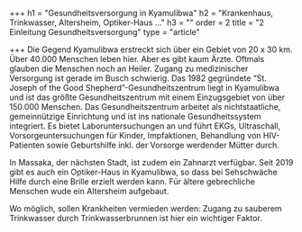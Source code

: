 +++
h1 = "Gesundheitsversorgung in Kyamulibwa"
h2 = "Krankenhaus, Trinkwasser, Altersheim, Optiker-Haus ..."
h3 = ""
order = 2
title = "2 Einleitung Gesundheitsversorgung"
type = "article"

+++
Die Gegend Kyamulibwa erstreckt sich über ein Gebiet von 20 x 30 km. Über 40.000 Menschen leben hier. Aber es gibt kaum Ärzte. Oftmals glauben die Menschen noch an Heiler. Zugang zu medizinischer Versorgung ist gerade im Busch schwierig. Das 1982 gegründete “St. Joseph of the Good Shepherd”-Gesundheitszentrum liegt in Kyamulibwa und ist das größte Gesundheitszentrum mit einem Einzugsgebiet von über 150.000 Menschen. Das Gesundheitszentrum arbeitet als nichtstaatliche, gemeinnützige Einrichtung und ist ins nationale Gesundheitssystem integriert. Es bietet Laboruntersuchungen an und führt EKGs, Ultraschall, Vorsorgeuntersuchungen für Kinder, Impfaktionen, Behandlung von HIV-Patienten sowie Geburtshilfe inkl. der Vorsorge werdender Mütter durch.

In Massaka, der nächsten Stadt, ist zudem ein Zahnarzt verfügbar. Seit 2019 gibt es auch ein Optiker-Haus in Kyamulibwa, so dass bei Sehschwäche Hilfe durch eine Brille erzielt werden kann. Für ältere gebrechliche Menschen wude ein Altersheim aufgebaut.

Wo möglich, sollen Krankheiten vermieden werden: Zugang zu sauberem Trinkwasser durch Trinkwasserbrunnen ist hier ein wichtiger Faktor.
